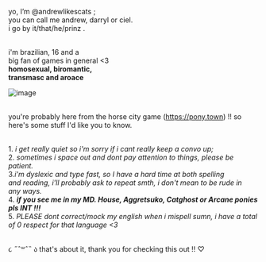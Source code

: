 yo, I’m @andrewlikescats ;
<br /> you can call me andrew, darryl or ciel.
<br/> i go by it/that/he/prinz .
 
<br /> i'm brazilian, 16 and a
<br/> big fan of games in general <3
<br /> **homosexual, biromantic,** 
<br/> **transmasc and aroace**

![image](https://user-images.githubusercontent.com/99940081/155023579-431925fa-8747-4c13-9514-836b930ce354.png)

<br /> you're probably here from the horse city game (https://pony.town) !! so here's some stuff I'd like you to know.

<br/> 1. *i get really quiet so i'm sorry if i cant really keep a convo up;*
<br/> 2. *sometimes i space out and dont pay attention to things, please be patient.*
<br/> 3.*i'm dyslexic and type fast, so I have a hard time at both spelling*
<br/> *and reading, i'll probably ask to repeat smth, i don't mean to be rude in* 
<br/> *any ways.*
<br/> 4. ***if you see me in my MD. House, Aggretsuko, Catghost or Arcane ponies pls INT !!!***
<br/> 5. *PLEASE dont correct/mock my english when i mispell sumn, i have a total*
<br/> *of 0 respect for that language <3*

<br/> ૮ ˶ˆ꒳ˆ˵ ა that's about it, thank you for checking this out !! ♡


<!---
andrewlikescats/andrewlikescats is a ✨ special ✨ repository because its `README.md` (this file) appears on your GitHub profile.
You can click the Preview link to take a look at your changes.
--->

